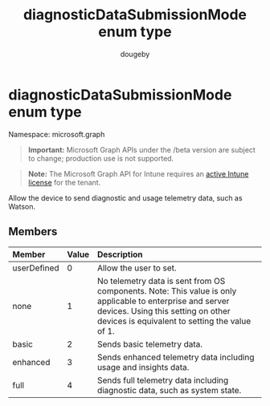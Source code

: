 ﻿---
title: "diagnosticDataSubmissionMode enum type"
description: "Allow the device to send diagnostic and usage telemetry data, such as Watson."
author: "dougeby"
localization_priority: Normal
ms.prod: "intune"
doc_type: enumPageType
---

# diagnosticDataSubmissionMode enum type

Namespace: microsoft.graph

> **Important:** Microsoft Graph APIs under the /beta version are subject to change; production use is not supported.

> **Note:** The Microsoft Graph API for Intune requires an [active Intune license](https://go.microsoft.com/fwlink/?linkid=839381) for the tenant.

Allow the device to send diagnostic and usage telemetry data, such as Watson.

## Members

| Member      | Value | Description                                                                                                                                                                                      |
| :---------- | :---- | :----------------------------------------------------------------------------------------------------------------------------------------------------------------------------------------------- |
| userDefined | 0     | Allow the user to set.                                                                                                                                                                           |
| none        | 1     | No telemetry data is sent from OS components. Note: This value is only applicable to enterprise and server devices. Using this setting on other devices is equivalent to setting the value of 1. |
| basic       | 2     | Sends basic telemetry data.                                                                                                                                                                      |
| enhanced    | 3     | Sends enhanced telemetry data including usage and insights data.                                                                                                                                 |
| full        | 4     | Sends full telemetry data including diagnostic data, such as system state.                                                                                                                       |
